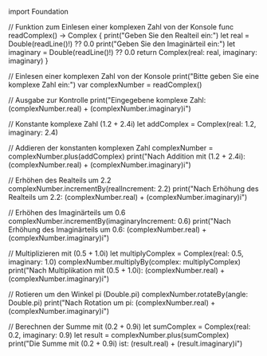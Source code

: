 import Foundation

// Funktion zum Einlesen einer komplexen Zahl von der Konsole
func readComplex() -> Complex {
    print("Geben Sie den Realteil ein:")
    let real = Double(readLine()!) ?? 0.0
    print("Geben Sie den Imaginärteil ein:")
    let imaginary = Double(readLine()!) ?? 0.0
    return Complex(real: real, imaginary: imaginary)
}

// Einlesen einer komplexen Zahl von der Konsole
print("Bitte geben Sie eine komplexe Zahl ein:")
var complexNumber = readComplex()

// Ausgabe zur Kontrolle
print("Eingegebene komplexe Zahl: \(complexNumber.real) + \(complexNumber.imaginary)i")

// Konstante komplexe Zahl (1.2 + 2.4i)
let addComplex = Complex(real: 1.2, imaginary: 2.4)

// Addieren der konstanten komplexen Zahl
complexNumber = complexNumber.plus(addComplex)
print("Nach Addition mit (1.2 + 2.4i): \(complexNumber.real) + \(complexNumber.imaginary)i")

// Erhöhen des Realteils um 2.2
complexNumber.incrementBy(realIncrement: 2.2)
print("Nach Erhöhung des Realteils um 2.2: \(complexNumber.real) + \(complexNumber.imaginary)i")

// Erhöhen des Imaginärteils um 0.6
complexNumber.incrementBy(imaginaryIncrement: 0.6)
print("Nach Erhöhung des Imaginärteils um 0.6: \(complexNumber.real) + \(complexNumber.imaginary)i")

// Multiplizieren mit (0.5 + 1.0i)
let multiplyComplex = Complex(real: 0.5, imaginary: 1.0)
complexNumber.multiplyBy(complex: multiplyComplex)
print("Nach Multiplikation mit (0.5 + 1.0i): \(complexNumber.real) + \(complexNumber.imaginary)i")

// Rotieren um den Winkel pi (Double.pi)
complexNumber.rotateBy(angle: Double.pi)
print("Nach Rotation um pi: \(complexNumber.real) + \(complexNumber.imaginary)i")

// Berechnen der Summe mit (0.2 + 0.9i)
let sumComplex = Complex(real: 0.2, imaginary: 0.9)
let result = complexNumber.plus(sumComplex)
print("Die Summe mit (0.2 + 0.9i) ist: \(result.real) + \(result.imaginary)i")
